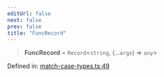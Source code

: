 ```yaml
---
editUrl: false
next: false
prev: false
title: "FuncRecord"
---
```


> **FuncRecord** = `Record`\<`string`, (...`args`) => `any`\>

Defined in: [match-case-types.ts:49](https://github.com/WinstonFassett/matchina/blob/2d22b2187dda803854f54b63fe09d04bd833387d/src/match-case-types.ts#L49)
